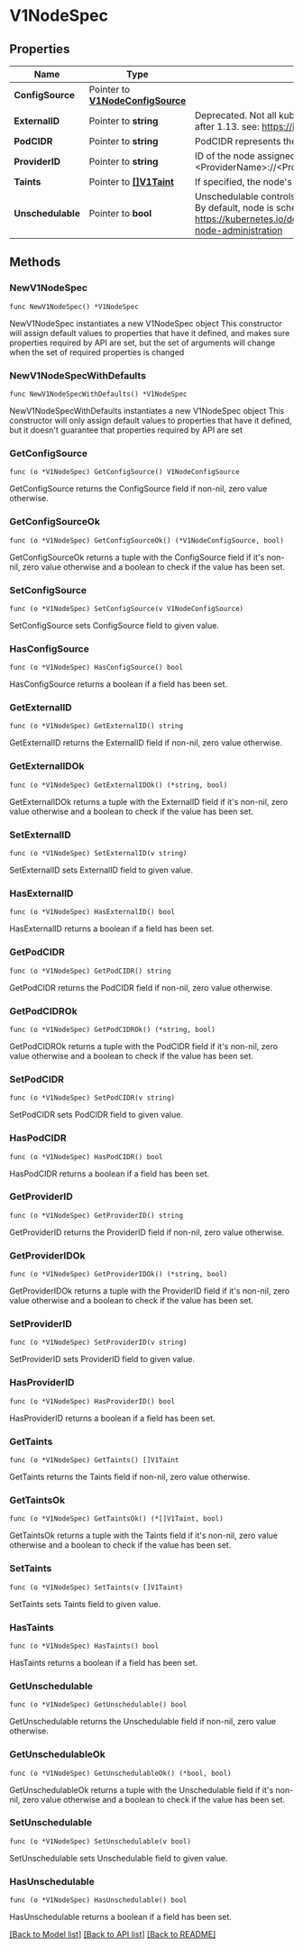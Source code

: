 # V1NodeSpec

## Properties

Name | Type | Description | Notes
------------ | ------------- | ------------- | -------------
**ConfigSource** | Pointer to [**V1NodeConfigSource**](V1NodeConfigSource.md) |  | [optional] 
**ExternalID** | Pointer to **string** | Deprecated. Not all kubelets will set this field. Remove field after 1.13. see: https://issues.k8s.io/61966 | [optional] 
**PodCIDR** | Pointer to **string** | PodCIDR represents the pod IP range assigned to the node. | [optional] 
**ProviderID** | Pointer to **string** | ID of the node assigned by the cloud provider in the format: &lt;ProviderName&gt;://&lt;ProviderSpecificNodeID&gt; | [optional] 
**Taints** | Pointer to [**[]V1Taint**](V1Taint.md) | If specified, the node&#39;s taints. | [optional] 
**Unschedulable** | Pointer to **bool** | Unschedulable controls node schedulability of new pods. By default, node is schedulable. More info: https://kubernetes.io/docs/concepts/nodes/node/#manual-node-administration | [optional] 

## Methods

### NewV1NodeSpec

`func NewV1NodeSpec() *V1NodeSpec`

NewV1NodeSpec instantiates a new V1NodeSpec object
This constructor will assign default values to properties that have it defined,
and makes sure properties required by API are set, but the set of arguments
will change when the set of required properties is changed

### NewV1NodeSpecWithDefaults

`func NewV1NodeSpecWithDefaults() *V1NodeSpec`

NewV1NodeSpecWithDefaults instantiates a new V1NodeSpec object
This constructor will only assign default values to properties that have it defined,
but it doesn't guarantee that properties required by API are set

### GetConfigSource

`func (o *V1NodeSpec) GetConfigSource() V1NodeConfigSource`

GetConfigSource returns the ConfigSource field if non-nil, zero value otherwise.

### GetConfigSourceOk

`func (o *V1NodeSpec) GetConfigSourceOk() (*V1NodeConfigSource, bool)`

GetConfigSourceOk returns a tuple with the ConfigSource field if it's non-nil, zero value otherwise
and a boolean to check if the value has been set.

### SetConfigSource

`func (o *V1NodeSpec) SetConfigSource(v V1NodeConfigSource)`

SetConfigSource sets ConfigSource field to given value.

### HasConfigSource

`func (o *V1NodeSpec) HasConfigSource() bool`

HasConfigSource returns a boolean if a field has been set.

### GetExternalID

`func (o *V1NodeSpec) GetExternalID() string`

GetExternalID returns the ExternalID field if non-nil, zero value otherwise.

### GetExternalIDOk

`func (o *V1NodeSpec) GetExternalIDOk() (*string, bool)`

GetExternalIDOk returns a tuple with the ExternalID field if it's non-nil, zero value otherwise
and a boolean to check if the value has been set.

### SetExternalID

`func (o *V1NodeSpec) SetExternalID(v string)`

SetExternalID sets ExternalID field to given value.

### HasExternalID

`func (o *V1NodeSpec) HasExternalID() bool`

HasExternalID returns a boolean if a field has been set.

### GetPodCIDR

`func (o *V1NodeSpec) GetPodCIDR() string`

GetPodCIDR returns the PodCIDR field if non-nil, zero value otherwise.

### GetPodCIDROk

`func (o *V1NodeSpec) GetPodCIDROk() (*string, bool)`

GetPodCIDROk returns a tuple with the PodCIDR field if it's non-nil, zero value otherwise
and a boolean to check if the value has been set.

### SetPodCIDR

`func (o *V1NodeSpec) SetPodCIDR(v string)`

SetPodCIDR sets PodCIDR field to given value.

### HasPodCIDR

`func (o *V1NodeSpec) HasPodCIDR() bool`

HasPodCIDR returns a boolean if a field has been set.

### GetProviderID

`func (o *V1NodeSpec) GetProviderID() string`

GetProviderID returns the ProviderID field if non-nil, zero value otherwise.

### GetProviderIDOk

`func (o *V1NodeSpec) GetProviderIDOk() (*string, bool)`

GetProviderIDOk returns a tuple with the ProviderID field if it's non-nil, zero value otherwise
and a boolean to check if the value has been set.

### SetProviderID

`func (o *V1NodeSpec) SetProviderID(v string)`

SetProviderID sets ProviderID field to given value.

### HasProviderID

`func (o *V1NodeSpec) HasProviderID() bool`

HasProviderID returns a boolean if a field has been set.

### GetTaints

`func (o *V1NodeSpec) GetTaints() []V1Taint`

GetTaints returns the Taints field if non-nil, zero value otherwise.

### GetTaintsOk

`func (o *V1NodeSpec) GetTaintsOk() (*[]V1Taint, bool)`

GetTaintsOk returns a tuple with the Taints field if it's non-nil, zero value otherwise
and a boolean to check if the value has been set.

### SetTaints

`func (o *V1NodeSpec) SetTaints(v []V1Taint)`

SetTaints sets Taints field to given value.

### HasTaints

`func (o *V1NodeSpec) HasTaints() bool`

HasTaints returns a boolean if a field has been set.

### GetUnschedulable

`func (o *V1NodeSpec) GetUnschedulable() bool`

GetUnschedulable returns the Unschedulable field if non-nil, zero value otherwise.

### GetUnschedulableOk

`func (o *V1NodeSpec) GetUnschedulableOk() (*bool, bool)`

GetUnschedulableOk returns a tuple with the Unschedulable field if it's non-nil, zero value otherwise
and a boolean to check if the value has been set.

### SetUnschedulable

`func (o *V1NodeSpec) SetUnschedulable(v bool)`

SetUnschedulable sets Unschedulable field to given value.

### HasUnschedulable

`func (o *V1NodeSpec) HasUnschedulable() bool`

HasUnschedulable returns a boolean if a field has been set.


[[Back to Model list]](../README.md#documentation-for-models) [[Back to API list]](../README.md#documentation-for-api-endpoints) [[Back to README]](../README.md)


